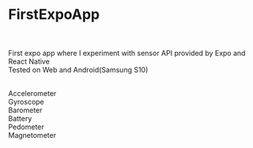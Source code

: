 # FirstExpoApp<br><br>

First expo app where I experiment with sensor API provided by Expo and React Native<br>
Tested on Web and Android(Samsung S10)<br><br>

Accelerometer
<br>Gyroscope
<br>Barometer
<br>Battery
<br>Pedometer
<br>Magnetometer
